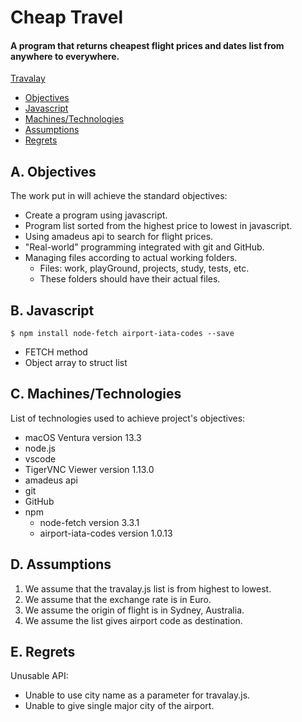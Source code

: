 # Cheap Travel
#### A program that returns cheapest flight prices and dates list from anywhere to everywhere.
[Travalay](#travalay)
- [Objectives](#a-objectives)
- [Javascript](#b-javascript)
- [Machines/Technologies](#c-machinestechnologies)
- [Assumptions](#d-assumptions)
- [Regrets](#e-regrets)
##

## A. Objectives
The work put in will achieve the standard objectives:
* Create a program using javascript.
* Program list sorted from the highest price to lowest in javascript.
* Using amadeus api to search for flight prices.
* "Real-world" programming integrated with git and GitHub.
* Managing files according to actual working folders.
  * Files: work, playGround, projects, study, tests, etc.
  * These folders should have their actual files.
##

## B. Javascript
    $ npm install node-fetch airport-iata-codes --save
- FETCH method
- Object array to struct list
##

## C. Machines/Technologies
List of technologies used to achieve project's objectives:
- macOS Ventura version 13.3
- node.js
- vscode
- TigerVNC Viewer version 1.13.0
- amadeus api
- git
- GitHub
- npm
  -   node-fetch version 3.3.1
  -   airport-iata-codes version 1.0.13
##

## D. Assumptions
1. We assume that the travalay.js list is from highest to lowest.
2. We assume that the exchange rate is in Euro.
3. We assume the origin of flight is in Sydney, Australia.
4. We assume the list gives airport code as destination.
##

## E. Regrets
Unusable API:
- Unable to use city name as a parameter for travalay.js.
- Unable to give single major city of the airport.
